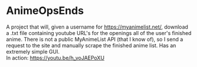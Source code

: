 # AnimeOpsEnds
A project that will, given a username for https://myanimelist.net/, download a .txt file containing youtube URL's for the openings all of the user's finished anime. There is not a public MyAnimeList API (that I know of), so I send a request to the site and manually scrape the finished anime list. Has an extremely simple GUI.<br />
In action: https://youtu.be/h_voJAEPoXU
